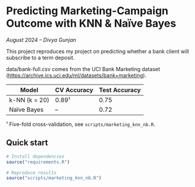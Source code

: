 # Predicting Marketing-Campaign Outcome with KNN & Naïve Bayes

*August 2024 – Divya Gunjan*

This project reproduces my project on predicting whether a
bank client will subscribe to a term deposit.

data/bank-full.csv comes from the UCI Bank Marketing dataset
(https://archive.ics.uci.edu/ml/datasets/bank+marketing).

| Model | CV Accuracy | Test Accuracy |
|-------|-------------|---------------|
| k-NN (k = 20) | 0.89¹ | 0.75 |
| Naïve Bayes | – | 0.72 |

¹ Five-fold cross-validation, see `scripts/marketing_knn_nb.R`.

## Quick start

```r
# Install dependencies
source("requirements.R")

# Reproduce results
source("scripts/marketing_knn_nb.R")